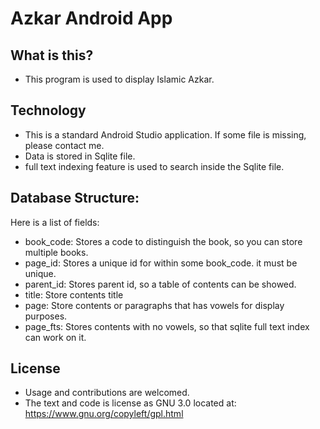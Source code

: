 
Azkar Android App
=============================



What is this?
-------------
* This program is used to display Islamic Azkar.
  


Technology
----------

* This is a standard Android Studio application. If some file is missing, please contact me.
* Data is stored in Sqlite file. 
* full text indexing feature is used to search inside the Sqlite file.


Database Structure:
----------------------
Here is a list of fields:
* book_code: Stores a code to distinguish the book, so you can store multiple books.
* page_id:   Stores a unique id for within some book_code. it must be unique. 
* parent_id: Stores parent id, so a table of contents can be showed.
* title:     Store contents title
* page:      Store contents or paragraphs that has vowels for display purposes. 
* page_fts:  Stores contents with no vowels, so that sqlite full text index can work on it.


License
--------
* Usage and contributions are welcomed.
* The text and code is license as GNU 3.0 located at: https://www.gnu.org/copyleft/gpl.html

